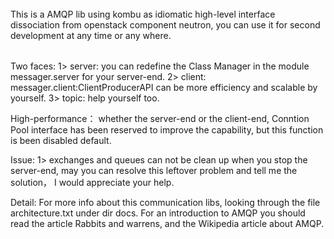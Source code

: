 
######
This is a AMQP lib using kombu as idiomatic high-level interface dissociation from openstack component neutron, you 
can use it for second development at any time or any where.
######

Two faces:
  1> server: you can redefine the Class Manager in the module messager.server for your server-end. 
  2> client: messager.client:ClientProducerAPI can be more efficiency and scalable by yourself.
  3> topic:  help yourself too.
  
High-performance：
  whether the server-end or the client-end, Conntion Pool interface has been reserved to improve the capability, 
  but this function is been disabled default.

Issue:
  1> exchanges and queues can not be clean up when you stop the server-end, may you can resolve this leftover problem
     and tell me the solution， I would appreciate your help.

Detail:
  For more info about this communication libs, looking through the file architecture.txt under dir docs.
  For an introduction to AMQP you should read the article Rabbits and warrens, and the Wikipedia article about AMQP.
